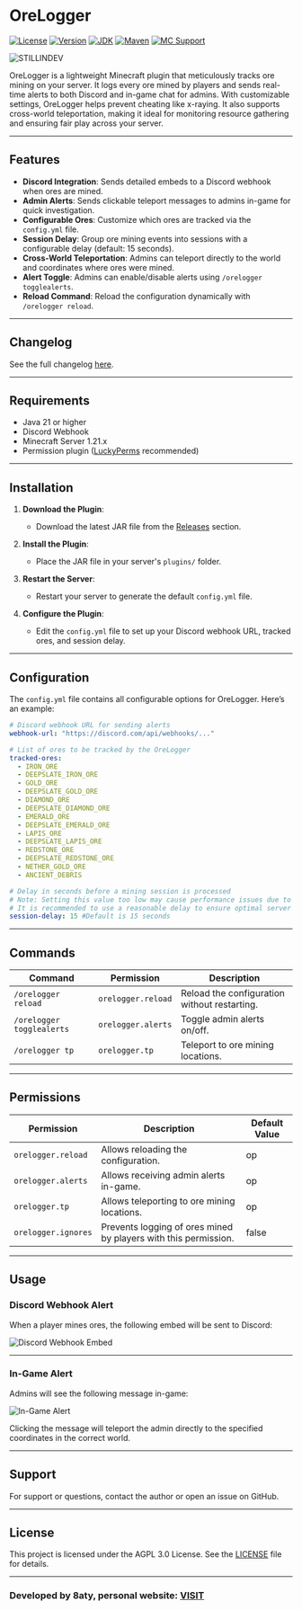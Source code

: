 # OreLogger

[![License](https://img.shields.io/badge/License-AGPL_3-4B0082?style=flat&logo=gnu&logoColor=white)](LICENSE)
[![Version](https://img.shields.io/badge/Release-v1.2.2-9400D3?style=flat)](https://github.com/8aty/OreLogger/releases)
[![JDK](https://img.shields.io/badge/JDK-21-0000FF?style=flat&logo=openjdk&logoColor=white)](https://github.com/8aty/OreLogger/releases)
[![Maven](https://img.shields.io/badge/Built_with-Maven-00BFFF?style=flat&logo=apache-maven&logoColor=white)](https://maven.apache.org/)
[![MC Support](https://img.shields.io/badge/Supports-1.21.x-87CEEB?style=flat)](https://github.com/8aty/OreLogger)

![STILLINDEV](https://i.imgur.com/kInbBoZ.png)

OreLogger is a lightweight Minecraft plugin that meticulously tracks ore mining on your server. It logs every ore mined by players and sends real-time alerts to both Discord and in-game chat for admins. With customizable settings, OreLogger helps prevent cheating like x-raying. It also supports cross-world teleportation, making it ideal for monitoring resource gathering and ensuring fair play across your server.

---

## Features

- **Discord Integration**: Sends detailed embeds to a Discord webhook when ores are mined.
- **Admin Alerts**: Sends clickable teleport messages to admins in-game for quick investigation.
- **Configurable Ores**: Customize which ores are tracked via the `config.yml` file.
- **Session Delay**: Group ore mining events into sessions with a configurable delay (default: 15 seconds).
- **Cross-World Teleportation**: Admins can teleport directly to the world and coordinates where ores were mined.
- **Alert Toggle**: Admins can enable/disable alerts using `/orelogger togglealerts`.
- **Reload Command**: Reload the configuration dynamically with `/orelogger reload`.

---

## Changelog

See the full changelog [here](changelog.md).

---

## Requirements

- Java 21 or higher
- Discord Webhook
- Minecraft Server 1.21.x
- Permission plugin ([LuckyPerms](https://luckperms.net/) recommended)

---

## Installation

1. **Download the Plugin**:
   - Download the latest JAR file from the [Releases](https://github.com/8aty/OreLogger/releases) section.

2. **Install the Plugin**:
   - Place the JAR file in your server's `plugins/` folder.

3. **Restart the Server**:
   - Restart your server to generate the default `config.yml` file.

4. **Configure the Plugin**:
   - Edit the `config.yml` file to set up your Discord webhook URL, tracked ores, and session delay.

---

## Configuration

The `config.yml` file contains all configurable options for OreLogger. Here’s an example:

```yaml
# Discord webhook URL for sending alerts
webhook-url: "https://discord.com/api/webhooks/..."

# List of ores to be tracked by the OreLogger
tracked-ores:
  - IRON_ORE
  - DEEPSLATE_IRON_ORE
  - GOLD_ORE
  - DEEPSLATE_GOLD_ORE
  - DIAMOND_ORE
  - DEEPSLATE_DIAMOND_ORE
  - EMERALD_ORE
  - DEEPSLATE_EMERALD_ORE
  - LAPIS_ORE
  - DEEPSLATE_LAPIS_ORE
  - REDSTONE_ORE
  - DEEPSLATE_REDSTONE_ORE
  - NETHER_GOLD_ORE
  - ANCIENT_DEBRIS

# Delay in seconds before a mining session is processed
# Note: Setting this value too low may cause performance issues due to frequent processing.
# It is recommended to use a reasonable delay to ensure optimal server performance.
session-delay: 15 #Default is 15 seconds
```

---

## Commands

| Command                  | Permission          | Description                                   |
|--------------------------|---------------------|-----------------------------------------------|
| `/orelogger reload`      | `orelogger.reload`  | Reload the configuration without restarting. |
| `/orelogger togglealerts`| `orelogger.alerts`  | Toggle admin alerts on/off.                  |
| `/orelogger tp`          | `orelogger.tp`      | Teleport to ore mining locations.            |

---

## Permissions

| Permission           | Description                                                       | Default Value |
|-----------------------|-------------------------------------------------------------------|---------------|
| `orelogger.reload`    | Allows reloading the configuration.                               | op            |
| `orelogger.alerts`    | Allows receiving admin alerts in-game.                            | op            |
| `orelogger.tp`        | Allows teleporting to ore mining locations.                       | op            |
| `orelogger.ignores`   | Prevents logging of ores mined by players with this permission.   | false         |

---

## Usage

### Discord Webhook Alert

When a player mines ores, the following embed will be sent to Discord:

![Discord Webhook Embed](https://i.imgur.com/0WCTys0.png)

---

### In-Game Alert

Admins will see the following message in-game:

![In-Game Alert](https://i.imgur.com/rXei8nX.gif)

Clicking the message will teleport the admin directly to the specified coordinates in the correct world.

---


## Support

For support or questions, contact the author or open an issue on GitHub.

---

## License

This project is licensed under the AGPL 3.0 License. See the [LICENSE](LICENSE) file for details.

---

### Developed by 8aty, personal website: [VISIT](https://tomy.cc/) 
